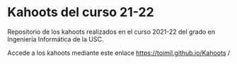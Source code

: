 # Kahoots del curso 21-22

Repositorio de los kahoots realizados en el curso 2021-22 del grado en Ingeniería Informática de la USC.

Accede a los kahoots mediante este enlace https://toimil.github.io/Kahoots
/


